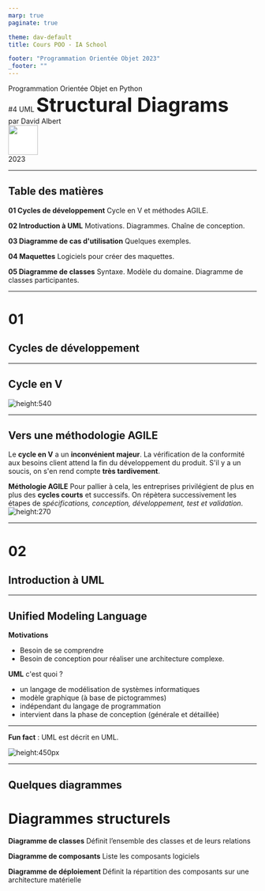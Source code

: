 ```yaml
---
marp: true
paginate: true

theme: dav-default
title: Cours POO - IA School

footer: "Programmation Orientée Objet 2023"
_footer: ""
---
```


<!-- PARTIE 0 : Présentation du cours -->

<!-- _paginate: skip -->
<!-- _class: cover -->

<div class="coverBlockCenter">
<div class="coverModuleName">Programmation Orientée Objet en Python</div>
<div class="coverCourseName"><span class="important">#4 </span>UML  
<span class="coverModuleName" style="font-size:40px;font-weight:bold">Structural Diagrams</span></div>
<div class="coverAuthor">par <span class="important">David Albert</span></div>
</div>

<!-- <img  height="60px" src="assets/img/logoUnboared.png" /> -->
<div class="coverFooterLeft">
<img  style="background-color:#fff" height="60px" src="assets/img/ia-school-logo.svg" />
</div>
<div class="coverYear coverFooterRight">2023</div>

---

<!-- TABLE DES MATIERES -->

## Table des matières

<b><span class="important">01 </span> Cycles de développement</b>
Cycle en V et méthodes AGILE.

<b><span class="important">02 </span> Introduction à UML</b>
Motivations. Diagrammes. Chaîne de conception.

<b><span class="important">03 </span> Diagramme de cas d'utilisation</b>
Quelques exemples.

<b><span class="important">04 </span> Maquettes</b>
Logiciels pour créer des maquettes.

<b><span class="important">05 </span> Diagramme de classes</b>
Syntaxe. Modèle du domaine. Diagramme de classes participantes.

---

<!-- PARTIE 01 : Cycles de développement -->

<div class='main'>

# 01

## Cycles de développement

</div>

---

<!-- _class: bg2 -->

## Cycle en V

![height:540](assets/img/poo-python-CycleV.png)

---

## Vers une méthodologie **AGILE**

<div class='block warning'>

<i class='block-icon fas fa-exclamation'></i>

Le **cycle en V** a un **inconvénient majeur**. La vérification de la conformité aux besoins client attend la fin du développement du produit. S'il y a un soucis, on s'en rend compte **très tardivement**.

</div>

**Méthologie AGILE**
Pour pallier à cela, les entreprises privilégient de plus en plus des **cycles courts** et successifs. On répètera successivement les étapes de _spécifications, conception, développement, test et validation_.
![height:270](assets/img/cycle-agile.png)

---

<!-- PARTIE 02 : Introduction à UML -->

<div class='main'>

# 02

## Introduction à UML

</div>

---

## **U**nified **M**odeling **L**anguage

**Motivations**

- Besoin de se comprendre
- Besoin de conception pour réaliser une architecture complexe.

<b class='important'>UML</b> c'est quoi ?

- un langage de modélisation de systèmes informatiques
- modèle graphique (à base de pictogrammes)
- indépendant du langage de programmation
- intervient dans la phase de conception (générale et détaillée)

---

<!-- _class: bg2 -->

<div class='block note'>

<i class='block-icon fas fa-info'></i>

**Fun fact** : UML est décrit en UML.

![height:450px](assets/img/UML-taxonomy.png)

</div>

---

<!-- _class: bg2 -->

## Quelques diagrammes

<div class='flex-horizontal' style="height:60%;"><div class='flex'>

<div class='block'  style="height:100%;">

# Diagrammes structurels

<b class='important'>Diagramme de classes</b>
Définit l’ensemble des classes et de leurs relations

**Diagramme de composants**
Liste les composants logiciels

**Diagramme de déploiement**
Définit la répartition des composants sur une
architecture matérielle

</div>

</div><div class='flex'>

<div class='block' style="height:100%;">

# Diagrammes de comportement

<b class='important'>Diagramme des cas d'utilisation</b>
Définit les scénarios d’interaction entre les utilisateurs et le système

**Diagramme d'activité**
Représente les états du système et leurs transitions par événements

<b class='important'>Diagramme de séquence</b>
Représente les scénarios d’interactions entre entités du système

</div>

</div></div>

<br/>
<br/>

<span style="font-size:20px">

Référence: [Laurent Vercouter, Cours UML, Insa Rouen](https://pagesperso.litislab.fr/lvercouter/teaching/)

</span>

---

## Chaîne de conception

Différents diagrammes arrivent à différents moments dans la chaîne de conception.

<div class='flex-horizontal'><div class='flex' style='flex:0.7'>

![height:500px](assets/img/UML-roadmap.png)

</div><div class='flex' style='flex:0.3;'>

<div style="height:80%"></div>

<span style="font-size:20px">

Référence:
[Laurent Audibert](https://laurent-audibert.developpez.com/Cours-UML/?page=mise-en-oeuvre-uml)

</span>

</div></div>

---

<!-- PARTIE 03 : Cas d'utilisation -->

<div class='main'>

# 03

## Diagramme de cas d'utilisation

</div>

---

## Etude de cas

### **Gestion d'un restaurant**

On souhaite réaliser une application pour un restaurant qui lui permettra de gérer les réservations et les commandes de ses clients.

<div class='block warning'>

<i class='block-icon fas fa-info'></i>

# On utilisera cet exemple comme fil rouge tout au long de ce cours.

</div>

**Enoncé détaillé**
Le restaurant accueille des clients qui sont identifiés par leur nom, leur email et leur numéro de téléphone. Le restaurant est ouvert tous les jours de 19h et 23h30. Il réalise chaque soir 3 services de 1h30 et accueille jusqu'à 20 clients par service. Les clients peuvent réserver une table sur ces créneaux. S'il n'y a plus de place, ils peuvent également commander leur repas en ligne, payer via l'application et venir le récupérer dans la foulée. Sur place, les serveurs s'occupent des commandes et du paiement des clients.

---

<!-- _class: bg1 -->

## Diagramme de cas d'utilisation

### **Résumé**

<div class='flex-horizontal'><div class='flex'>

**Objectifs**

- Premier diagramme réalisé pour définir les scénarios d’usage
- A réaliser avec le client
- À utiliser tout au long du développement

</div><div class='flex'>

**Exemple**

![height:430](assets/diagrams/usecase-ex-full.png)

</div></div>

---

## Diagramme de cas d'utilisation

### **Syntaxe**

<div class='flex-horizontal'><div class='flex'>

<div class='block'>

<i class='block-icon fas fa-hand'></i>

# Déclenchement

![width:450](assets/diagrams/usecase-declenche.png)

</div>

<div class='block'>

<i class='block-icon fas fa-arrow-right'></i>

# Prolongement

![width:450](assets/diagrams/usecase-extends.png)

</div>

</div><div class='flex'>

<div class='block'>

<i class='block-icon fas fa-check'></i>

# Pré-requis

![width:450](assets/diagrams/usecase-include.png)

</div>

<div class='block'>

<i class='block-icon fas fa-child'></i>

# Héritage

![width:180](assets/diagrams/usecase-heritage.png)

</div>
</div></div>

---

<!-- PARTIE 04 : Maquettes -->

<div class='main'>

# 04

## Maquettes

</div>

---

## Réaliser les premières maquettes

Rien de tel que quelques maquettes pour mettre tout le monde d'accord sur l'interface homme-machine et ses interactions.

**Outils:** [drawio](https://app.diagrams.net/) et [Figma](https://www.figma.com/)

![height:380](assets/img/maquettes-drawio.png)

<!-- ![height:380](assets/img/maquettes-figma.png) -->

---

<!-- PARTIE 05 : Diagramme de classes -->

<div class='main'>

# 05

## Diagrammes de classes

</div>

---

## Diagramme de classes

### **Syntaxe 1**

<div class='flex-horizontal'><div class='flex' style="flex:0.5">

<div class='block'>

<!-- <i class='block-icon fas fa-'></i> -->

# Classe

**Attributs**
_[+/#/-] attr : Type_

**Méthodes**
_[+/#/-] method(param: Type): ReturnType_

<div class='flex-horizontal'><div class='flex' style='flex:0.3'>

![height:140](assets/diagrams/class-class.png)

</div><div class='flex' style='flex:0.7'>

<b class='important'>+</b> attributs **publics**
<b class='important'>#</b> attributs **protégés**
<b class='important'>-</b> attributs **privés**

</div></div></div></div>

<div class='flex'  style="flex:0.5">

<div class='block'>

# Interface et classes abstraites

![height:120](assets/diagrams/class-interface.png)

Méthodes abstraites en _italic_ (ou <u>soulignée</u>)

</div>
<div class='block'>

# Héritage

![height:100](assets/diagrams/class-heritage.png)

</div>

</div></div>

---

## Diagramme de classes

### **Syntaxe 2**

<div class='flex-horizontal' style="height:70%"><div class='flex'>

<div class='block'  style="height:100%">

# Association

Si deux classes sont en intéractions dans le système on les associent.

- On peut dire: "objet de la classe 1 <u>utilise</u> objet(s) de la classe 2"

</br>

<img src="assets/diagrams/class-association.png"/>

On peut préciser la multiplicité de chaque côté de la branche.

- `1`, `0..1`, `*`, `1..*`
- `n`, `0..n`, `1..n`
</div>

</div><div class='flex' style="flex:1.5">

<div class='block' style="height:110%">

# Aggrégation / Composition

Ce sont des associations particulières. Les deux classes ne sont pas au même niveau : une classe contient l’autre.

- On peut dire: "objet de la classe 1 <u>contient</u> objet(s) de la classe 2"

<div class='flex-horizontal'><div class='flex' style="padding:0;">

**Aggrégation**
![height:100](assets/diagrams/class-aggregation.png)

</div><div class='flex' style='padding:0;'>

</br>

_Class1_ détruite <i class='fas fa-arrow-right'></i> _Class2_ persiste

</div></div>

<div class='flex-horizontal'><div class='flex' style="padding:0;">

**Composition**
![height:110](assets/diagrams/class-composition.png)

</div><div class='flex' style="padding:0;">

</br>

Contient physiquement
_Class1_ détruite <i class='fas fa-arrow-right'></i> _Class2_ détruite

</div></div>

</br>

</div>

</div></div>

---

## Diagramme de classes

### **Aller plus loin**

Pour mieux comprendre les relations entre classes et leur traduction en programmation, vous pouvez lire [ce billet](https://ressources.unisciel.fr/algoprog/s24krelation/emodules/kr00macours1/res/kr00cours-texte-xxx.pdf).

---

## **Modèle du domaine**

<div class='flex-horizontal'><div class='flex' style='flex:1.5'>

**Phase**
Début de conception générale. Intervient juste après les premières maquettes et cas d'utilisation.

**Objectifs**

- Premier diagramme de classes à réaliser
- Indépendant des fonctionnels de l’application
- Représente le domaine métier

</div><div class='flex'>

![height:500px](assets/diagrams/class-domain-example.png)

</div></div>

---

## **Diagramme de classes participantes**

**Phase**
Fin de conception générale. Intervient dans la dernière phase de la conception générale en même temps que les diagrammes de séquence et d'activité.

**Objectifs**

- Enrichissement du modèle de domaine
- Modélisation guidée par les besoins
